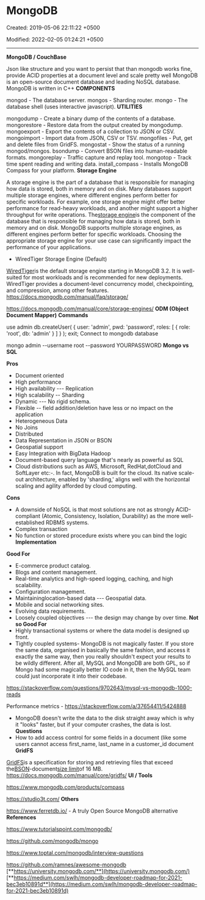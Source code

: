# MongoDB

Created: 2019-05-06 22:11:22 +0500

Modified: 2022-02-05 01:24:21 +0500

---

**MongoDB / CouchBase**

Json like structure and you want to persist that than mongodb works fine, provide ACID properties at a document level and scale pretty well
MongoDB is an open-source document database and leading NoSQL database. MongoDB is written in C++
**COMPONENTS**

mongod - The database server.
mongos - Sharding router.
mongo - The database shell (uses interactive javascript).
**UTILITIES**

mongodump - Create a binary dump of the contents of a database.
mongorestore - Restore data from the output created by mongodump.
mongoexport - Export the contents of a collection to JSON or CSV.
mongoimport - Import data from JSON, CSV or TSV.
mongofiles - Put, get and delete files from GridFS.
mongostat - Show the status of a running mongod/mongos.
bsondump - Convert BSON files into human-readable formats.
mongoreplay - Traffic capture and replay tool.
mongotop - Track time spent reading and writing data.
install_compass - Installs MongoDB Compass for your platform.
**Storage Engine**

A storage engine is the part of a database that is responsible for managing how data is stored, both in memory and on disk. Many databases support multiple storage engines, where different engines perform better for specific workloads. For example, one storage engine might offer better performance for read-heavy workloads, and another might support a higher throughput for write operations.
The[storage engine](https://docs.mongodb.com/manual/reference/glossary/#term-storage-engine)is the component of the database that is responsible for managing how data is stored, both in memory and on disk. MongoDB supports multiple storage engines, as different engines perform better for specific workloads. Choosing the appropriate storage engine for your use case can significantly impact the performance of your applications.
-   WiredTiger Storage Engine (Default)

[WiredTiger](https://docs.mongodb.com/manual/core/wiredtiger/)is the default storage engine starting in MongoDB 3.2. It is well-suited for most workloads and is recommended for new deployments. WiredTiger provides a document-level concurrency model, checkpointing, and compression, among other features.
<https://docs.mongodb.com/manual/faq/storage/>

<https://docs.mongodb.com/manual/core/storage-engines/>
**ODM (Object Document Mapper)**
**Commands**

use admin
db.createUser(
{
user: 'admin',
pwd: 'password',
roles: [ { role: 'root', db: 'admin' } ]
}
);
exit;
Connect to mongodb database

mongo admin --username root --password YOURPASSWORD
**Mongo vs SQL**

**Pros**
-   Document oriented
-   High performance
-   High availability --- Replication
-   High scalability -- Sharding
-   Dynamic --- No rigid schema.
-   Flexible -- field addition/deletion have less or no impact on the application
-   Heterogeneous Data
-   No Joins
-   Distributed
-   Data Representation in JSON or BSON
-   Geospatial support
-   Easy Integration with BigData Hadoop
-   Document-based query language that's nearly as powerful as SQL
-   Cloud distributions such as AWS, Microsoft, RedHat,dotCloud and SoftLayer etc:-. In fact, MongoDB is built for the cloud. Its native scale-out architecture, enabled by 'sharding,' aligns well with the horizontal scaling and agility afforded by cloud computing.

**Cons**
-   A downside of NoSQL is that most solutions are not as strongly ACID-compliant (Atomic, Consistency, Isolation, Durability) as the more well-established RDBMS systems.
-   Complex transaction
-   No function or stored procedure exists where you can bind the logic
**Implementation**

**Good For**
-   E-commerce product catalog.
-   Blogs and content management.
-   Real-time analytics and high-speed logging, caching, and high scalability.
-   Configuration management.
-   Maintaininglocation-based data --- Geospatial data.
-   Mobile and social networking sites.
-   Evolving data requirements.
-   Loosely coupled objectives --- the design may change by over time.
**Not so Good For**
-   Highly transactional systems or where the data model is designed up front.
-   Tightly coupled systems-   MongoDB is not magically faster. If you store the same data, organised in basically the same fashion, and access it exactly the same way, then you really shouldn't expect your results to be wildly different. After all, MySQL and MongoDB are both GPL, so if Mongo had some magically better IO code in it, then the MySQL team could just incorporate it into their codebase.

<https://stackoverflow.com/questions/9702643/mysql-vs-mongodb-1000-reads>

Performance metrics - <https://stackoverflow.com/a/37654411/5424888>
-   MongoDB doesn't write the data to the disk straight away which is why it "looks" faster, but if your computer crashes, the data is lost.
**Questions**
-   How to add access control for some fields in a document (like some users cannot access first_name, last_name in a customer_id document
**GridFS**

[GridFS](https://docs.mongodb.com/manual/reference/glossary/#term-gridfs)is a specification for storing and retrieving files that exceed the[BSON](https://docs.mongodb.com/manual/reference/glossary/#term-bson)-document[size limit](https://docs.mongodb.com/manual/reference/limits/#limit-bson-document-size)of 16 MB.
<https://docs.mongodb.com/manual/core/gridfs/>
**UI / Tools**

<https://www.mongodb.com/products/compass>

<https://studio3t.com/>
**Others**

<https://www.ferretdb.io/> - A truly Open Source MongoDB alternative
**References**

<https://www.tutorialspoint.com/mongodb/>

<https://github.com/mongodb/mongo>

<https://www.toptal.com/mongodb/interview-questions>

<https://github.com/ramnes/awesome-mongodb>
[**https://university.mongodb.com/**](https://university.mongodb.com/)
[**https://medium.com/swlh/mongodb-developer-roadmap-for-2021-bec3eb10891d**](https://medium.com/swlh/mongodb-developer-roadmap-for-2021-bec3eb10891d)

